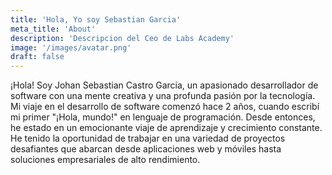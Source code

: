 ```yaml
---
title: 'Hola, Yo soy Sebastian Garcia'
meta_title: 'About'
description: 'Descripcion del Ceo de Labs Academy'
image: '/images/avatar.png'
draft: false
---
```


¡Hola! Soy Johan Sebastian Castro Garcia, un apasionado desarrollador de software con una mente creativa y una profunda pasión por la tecnología. Mi viaje en el desarrollo de software comenzó hace 2 años, cuando escribí mi primer "¡Hola, mundo!" en lenguaje de programación. Desde entonces, he estado en un emocionante viaje de aprendizaje y crecimiento constante. He tenido la oportunidad de trabajar en una variedad de proyectos desafiantes que abarcan desde aplicaciones web y móviles hasta soluciones empresariales de alto rendimiento.
